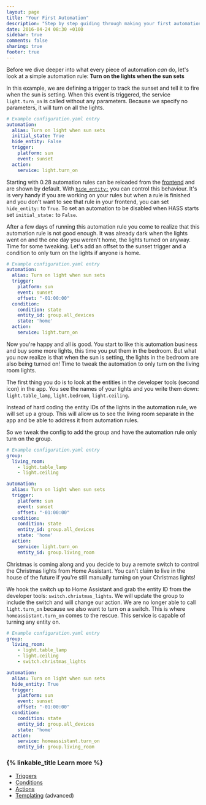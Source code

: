 ```yaml
---
layout: page
title: "Your First Automation"
description: "Step by step guiding through making your first automation."
date: 2016-04-24 08:30 +0100
sidebar: true
comments: false
sharing: true
footer: true
---
```


Before we dive deeper into what every piece of automation _can_ do, let's look at a simple automation rule: **Turn on the lights when the sun sets**

In this example, we are defining a trigger to track the sunset and tell it to fire when the sun is setting. When this event is triggered, the service `light.turn_on` is called without any parameters. Because we specify no parameters, it will turn on all the lights.

```yaml
# Example configuration.yaml entry
automation:
  alias: Turn on light when sun sets
  initial_state: True
  hide_entity: False
  trigger:
    platform: sun
    event: sunset
  action:
    service: light.turn_on
```

Starting with 0.28 automation rules can be reloaded from the [frontend](/components/automation/) and are shown by default. With [`hide_entity:`](/components/automation/) you can control this behaviour. It's is very handy if you are working on your rules but when a rule is finished and you don't want to see that rule in your frontend, you can set `hide_entity:` to `True`. To set an automation to be disabled when HASS starts set `initial_state:` to `False`. 

After a few days of running this automation rule you come to realize that this automation rule is not good enough. It was already dark when the lights went on and the one day you weren't home, the lights turned on anyway. Time for some tweaking. Let's add an offset to the sunset trigger and a condition to only turn on the lights if anyone is home.

```yaml
# Example configuration.yaml entry
automation:
  alias: Turn on light when sun sets
  trigger:
    platform: sun
    event: sunset
    offset: "-01:00:00"
  condition:
    condition: state
    entity_id: group.all_devices
    state: 'home'
  action:
    service: light.turn_on
```

Now you're happy and all is good. You start to like this automation business and buy some more lights, this time you put them in the bedroom. But what you now realize is that when the sun is setting, the lights in the bedroom are also being turned on! Time to tweak the automation to only turn on the living room lights.

The first thing you do is to look at the entities in the developer tools (second icon) in the app. You see the names of your lights and you write them down: `light.table_lamp`, `light.bedroom`, `light.ceiling`.

Instead of hard coding the entity IDs of the lights in the automation rule, we will set up a group. This will allow us to see the living room separate in the app and be able to address it from automation rules.

So we tweak the config to add the group and have the automation rule only turn on the group.

```yaml
# Example configuration.yaml entry
group:
  living_room:
    - light.table_lamp
    - light.ceiling

automation:
  alias: Turn on light when sun sets
  trigger:
    platform: sun
    event: sunset
    offset: "-01:00:00"
  condition:
    condition: state
    entity_id: group.all_devices
    state: 'home'
  action:
    service: light.turn_on
    entity_id: group.living_room
```

Christmas is coming along and you decide to buy a remote switch to control the Christmas lights from Home Assistant. You can't claim to live in the house of the future if you're still manually turning on your Christmas lights!

We hook the switch up to Home Assistant and grab the entity ID from the developer tools: `switch.christmas_lights`. We will update the group to include the switch and will change our action. We are no longer able to call `light.turn_on` because we also want to turn on a switch. This is where `homeassistant.turn_on` comes to the rescue. This service is capable of turning any entity on.

```yaml
# Example configuration.yaml entry
group:
  living_room:
    - light.table_lamp
    - light.ceiling
    - switch.christmas_lights

automation:
  alias: Turn on light when sun sets
  hide_entity: True
  trigger:
    platform: sun
    event: sunset
    offset: "-01:00:00"
  condition:
    condition: state
    entity_id: group.all_devices
    state: 'home'
  action:
    service: homeassistant.turn_on
    entity_id: group.living_room
```

### {% linkable_title Learn more %}

 - [Triggers]
 - [Conditions]
 - [Actions]
 - [Templating] (advanced)

[Triggers]: /getting-started/automation-trigger/
[Conditions]: /getting-started/automation-condition/
[Actions]: /getting-started/automation-action/
[Templating]: /getting-started/automation-templating/
